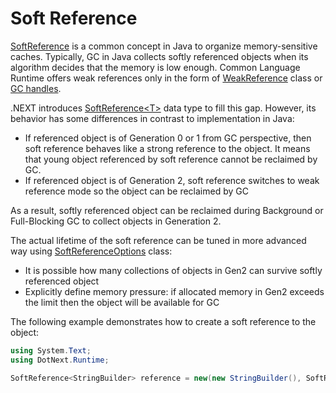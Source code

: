 Soft Reference
====
[SoftReference](https://docs.oracle.com/javase/10/docs/api/java/lang/ref/SoftReference.html) is a common concept in Java to organize memory-sensitive caches. Typically, GC in Java collects softly referenced objects when its algorithm decides that the memory is low enough. Common Language Runtime offers weak references only in the form of [WeakReference](https://docs.microsoft.com/en-us/dotnet/api/system.weakreference) class or [GC handles](https://docs.microsoft.com/en-us/dotnet/api/system.runtime.interopservices.gchandle).

.NEXT introduces [SoftReference&lt;T&gt;](xref:DotNext.Runtime.SoftReference`1) data type to fill this gap. However, its behavior has some differences in contrast to implementation in Java:
* If referenced object is of Generation 0 or 1 from GC perspective, then soft reference behaves like a strong reference to the object. It means that young object referenced by soft reference cannot be reclaimed by GC.
* If referenced object is of Generation 2, soft reference switches to weak reference mode so the object can be reclaimed by GC

As a result, softly referenced object can be reclaimed during Background or Full-Blocking GC to collect objects in Generation 2.

The actual lifetime of the soft reference can be tuned in more advanced way using [SoftReferenceOptions](xref:DotNext.Runtime.SoftReferenceOptions) class:
* It is possible how many collections of objects in Gen2 can survive softly referenced object
* Explicitly define memory pressure: if allocated memory in Gen2 exceeds the limit then the object will be available for GC

The following example demonstrates how to create a soft reference to the object:
```csharp
using System.Text;
using DotNext.Runtime;

SoftReference<StringBuilder> reference = new(new StringBuilder(), SoftReferenceOptions.Default);
```